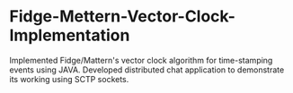 Fidge-Mettern-Vector-Clock-Implementation
=========================================

Implemented Fidge/Mattern's vector clock algorithm for time-stamping events using JAVA. Developed distributed chat application to demonstrate its working using SCTP sockets.
